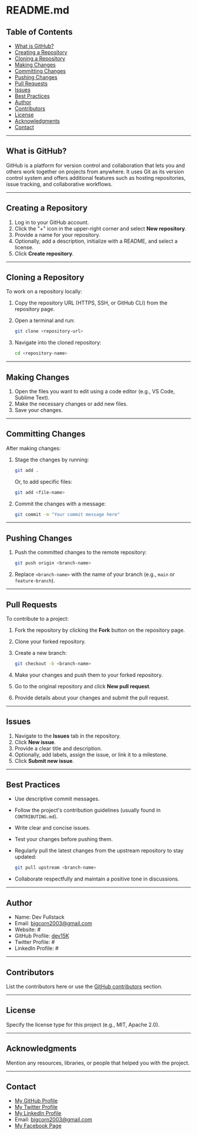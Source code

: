 # README.md

## Table of Contents

* [What is GitHub?](#what-is-github)
* [Creating a Repository](#creating-a-repository)
* [Cloning a Repository](#cloning-a-repository)
* [Making Changes](#making-changes)
* [Committing Changes](#committing-changes)
* [Pushing Changes](#pushing-changes)
* [Pull Requests](#pull-requests)
* [Issues](#issues)
* [Best Practices](#best-practices)
* [Author](#author)
* [Contributors](#contributors)
* [License](#license)
* [Acknowledgments](#acknowledgments)
* [Contact](#contact)

---

## What is GitHub?

GitHub is a platform for version control and collaboration that lets you and others work together on projects from anywhere. It uses Git as its version control system and offers additional features such as hosting repositories, issue tracking, and collaborative workflows.

---

## Creating a Repository

1. Log in to your GitHub account.
2. Click the "+" icon in the upper-right corner and select **New repository**.
3. Provide a name for your repository.
4. Optionally, add a description, initialize with a README, and select a license.
5. Click **Create repository**.

---

## Cloning a Repository

To work on a repository locally:

1. Copy the repository URL (HTTPS, SSH, or GitHub CLI) from the repository page.
2. Open a terminal and run:

   ```bash
   git clone <repository-url>
   ```

3. Navigate into the cloned repository:

   ```bash
   cd <repository-name>
   ```

---

## Making Changes

1. Open the files you want to edit using a code editor (e.g., VS Code, Sublime Text).
2. Make the necessary changes or add new files.
3. Save your changes.

---

## Committing Changes

After making changes:

1. Stage the changes by running:

   ```bash
   git add .
   ```

   Or, to add specific files:

   ```bash
   git add <file-name>
   ```

2. Commit the changes with a message:

   ```bash
   git commit -m "Your commit message here"
   ```

---

## Pushing Changes

1. Push the committed changes to the remote repository:

   ```bash
   git push origin <branch-name>
   ```

2. Replace `<branch-name>` with the name of your branch (e.g., `main` or `feature-branch`).

---

## Pull Requests

To contribute to a project:

1. Fork the repository by clicking the **Fork** button on the repository page.
2. Clone your forked repository.
3. Create a new branch:

   ```bash
   git checkout -b <branch-name>
   ```

4. Make your changes and push them to your forked repository.
5. Go to the original repository and click **New pull request**.
6. Provide details about your changes and submit the pull request.

---

## Issues

1. Navigate to the **Issues** tab in the repository.
2. Click **New issue**.
3. Provide a clear title and description.
4. Optionally, add labels, assign the issue, or link it to a milestone.
5. Click **Submit new issue**.

---

## Best Practices

- Use descriptive commit messages.
- Follow the project's contribution guidelines (usually found in `CONTRIBUTING.md`).
- Write clear and concise issues.
- Test your changes before pushing them.
- Regularly pull the latest changes from the upstream repository to stay updated:

  ```bash
  git pull upstream <branch-name>
  ```

- Collaborate respectfully and maintain a positive tone in discussions.

---

## Author

- Name: Dev Fullstack
- Email: [bigcorn2003@gmail.com](mailto:bigcorn2003@gmail.com)
- Website: #
- GitHub Profile: [dev15K](https://github.com/dev15K)
- Twitter Profile: #
- LinkedIn Profile: #

---

## Contributors

List the contributors here or use the [GitHub contributors](https://github.com) section.

---

## License

Specify the license type for this project (e.g., MIT, Apache 2.0).

---

## Acknowledgments

Mention any resources, libraries, or people that helped you with the project.

---

## Contact

- [My GitHub Profile](https://github.com/dev15K)
- [My Twitter Profile](https://twitter.com/)
- [My LinkedIn Profile](https://www.linkedin.com/in/)
- Email: [bigcorn2003@gmail.com](mailto:bigcorn2003@gmail.com)
- [My Facebook Page](https://www.facebook.com/15K.developer.fullsstack)
